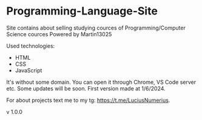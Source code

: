 # Programming-Language-Site
Site contains about selling studying cources of Programming/Computer Science cources
Powered by Martin13025

Used technologies:
+ HTML
+ CSS
+ JavaScript

It's without some domain. You can open it through Chrome, VS Code server etc.
Some updates will be soon.
First version made at 1/6/2024.

For about projects text me to my tg: https://t.me/LuciusNumerius.

v 1.0.0
